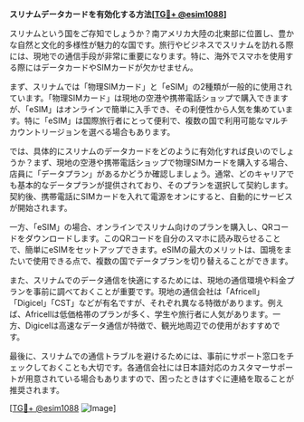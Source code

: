**スリナムデータカードを有効化する方法[[TG💪+ @esim1088](https://t.me/s/esim1088)]**

スリナムという国をご存知でしょうか？南アメリカ大陸の北東部に位置し、豊かな自然と文化的多様性が魅力的な国です。旅行やビジネスでスリナムを訪れる際には、現地での通信手段が非常に重要になります。特に、海外でスマホを使用する際にはデータカードやSIMカードが欠かせません。

まず、スリナムでは「物理SIMカード」と「eSIM」の2種類が一般的に使用されています。「物理SIMカード」は現地の空港や携帯電話ショップで購入できますが、「eSIM」はオンラインで簡単に入手でき、その利便性から人気を集めています。特に「eSIM」は国際旅行者にとって便利で、複数の国で利用可能なマルチカウントリージョンを選べる場合もあります。

では、具体的にスリナムのデータカードをどのように有効化すれば良いのでしょうか？まず、現地の空港や携帯電話ショップで物理SIMカードを購入する場合、店員に「データプラン」があるかどうか確認しましょう。通常、どのキャリアでも基本的なデータプランが提供されており、そのプランを選択して契約します。契約後、携帯電話にSIMカードを入れて電源をオンにすると、自動的にサービスが開始されます。

一方、「eSIM」の場合、オンラインでスリナム向けのプランを購入し、QRコードをダウンロードします。このQRコードを自分のスマホに読み取らせることで、簡単にeSIMをセットアップできます。eSIMの最大のメリットは、国境をまたいで使用できる点で、複数の国でデータプランを切り替えることができます。

また、スリナムでのデータ通信を快適にするためには、現地の通信環境や料金プランを事前に調べておくことが重要です。現地の通信会社は「Africell」「Digicel」「CST」などが有名ですが、それぞれ異なる特徴があります。例えば、Africellは低価格帯のプランが多く、学生や旅行者に人気があります。一方、Digicelは高速なデータ通信が特徴で、観光地周辺での使用がおすすめです。

最後に、スリナムでの通信トラブルを避けるためには、事前にサポート窓口をチェックしておくことも大切です。各通信会社には日本語対応のカスタマーサポートが用意されている場合もありますので、困ったときはすぐに連絡を取ることが推奨されます。

[[TG💪+ @esim1088](https://t.me/s/esim1088) ![Image](https://i.postimg.cc/Y0z9fWf4/image.png)]
